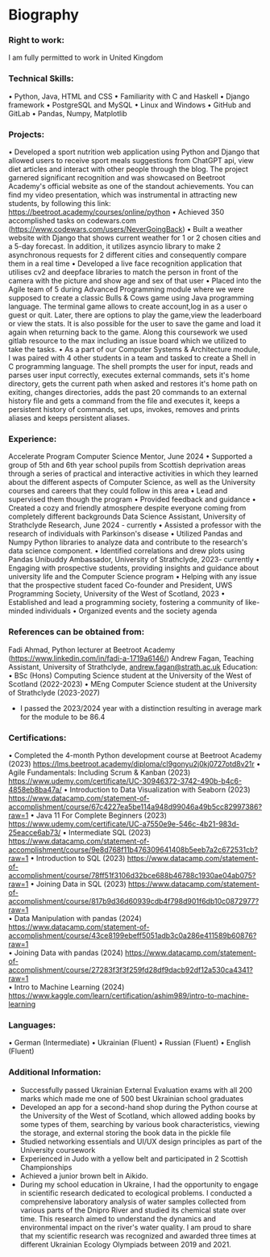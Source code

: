 # Biography

### Right to work:
I am fully permitted to work in United Kingdom

### Technical Skills:
•	Python, Java, HTML and CSS
•	Familiarity with C and Haskell
•	Django framework
•	PostgreSQL and MySQL
•	Linux and Windows
•	GitHub and GitLab
•	Pandas, Numpy, Matplotlib

### Projects:
•	Developed a sport nutrition web application using Python and Django that allowed users to receive sport meals suggestions from ChatGPT api, view diet articles and interact with other people through the blog. The project garnered significant recognition and was showcased on Beetroot Academy's official website as one of the standout achievements. You can find my video presentation, which was instrumental in attracting new students, by following this link: https://beetroot.academy/courses/online/python
•	Achieved 350 accomplished tasks on codewars.com (https://www.codewars.com/users/NeverGoingBack)
•	Built a weather website with Django that shows current weather for 1 or 2 chosen cities and a 5-day forecast. In addition, it utilizes asyncio library to make 2 asynchronous requests for 2 different cities and consequently compare them in a real time
•	Developed a live face recognition application that utilises cv2 and deepface libraries to match the person in front of the camera with the picture and show age and sex of that user
•	Placed into the Agile team of 5 during Advanced Programming module where we were supposed to create a classic Bulls & Cows game using Java programming language. The terminal game allows to create account,log in as a user o guest or quit.  Later, there are options to play the game,view the leaderboard or view the stats. It is also possible for the user to save the game and load it again when returning back to the game. Along this coursework we used gitlab resource to the max including an issue board which we utilized to take the tasks. 
•	As a part of our Computer Systems & Architecture module, I was paired with 4 other students in a team and tasked to create a Shell in C programming language. The shell prompts the user for input, reads and parses user input correctly, executes external commands, sets it's home directory, gets the current path when asked and restores it's home path on exiting, changes directories, adds the past 20 commands to an external history file and gets a command from the file and executes it, keeps a persistent history of commands, set ups, invokes, removes and prints aliases and keeps persistent aliases. 


### Experience:
Accelerate Program Computer Science Mentor, June 2024
•	Supported a group of 5th and 6th year school pupils from Scottish deprivation areas through a series of practical and interactive activities in which they learned about the different aspects of Computer Science, as well as the University courses and careers that they could follow in this area
•	Lead and supervised them though the program
•	Provided feedback and guidance
•	Created a cozy and friendly atmosphere despite everyone coming from completely different backgrounds
Data Science Assistant, University of Strathclyde Research, June 2024 - currently
•	Assisted a professor with the research of individuals with Parkinson's disease
•	Utilized Pandas and Numpy Python libraries to analyze data and contribute to the research's data science component.
•	Identified correlations and drew plots using Pandas 
Unibuddy Ambassador, University of Strathclyde, 2023- currently
•	Engaging with prospective students, providing insights and guidance about university life and the Computer Science program
•	Helping with any issue that the prospective student faced
Co-founder and President, UWS Programming Society, University of the West of Scotland, 2023
•	Established and lead a programming society, fostering a community of like-minded individuals 
•	Organized events and the society agenda

### References can be obtained from:
Fadi Ahmad, Python lecturer at Beetroot Academy (https://www.linkedin.com/in/fadi-a-1719a6146/)
Andrew Fagan, Teaching Assistant, University of Strathclyde, andrew.fagan@strath.ac.uk
Education:
•	BSc (Hons) Computing Science student at the University of the West of Scotland (2022-2023)
•	MEng Computer Science student at the University of Strathclyde (2023-2027) 
-	I passed the 2023/2024 year with a distinction resulting in average mark for the module to be 86.4

### Certifications:
•	Completed the 4-month Python development course at Beetroot Academy (2023) https://lms.beetroot.academy/diploma/cl9gonyu2j0kj0727otd8v21r
•	Agile Fundamentals: Including Scrum & Kanban (2023)                https://www.udemy.com/certificate/UC-30946372-3742-490b-b4c6-4858eb8ba47a/
•	Introduction to Data Visualization with Seaborn (2023) https://www.datacamp.com/statement-of-accomplishment/course/67c4227ea5be114a948d99046a49b5cc82997386?raw=1 
•	Java 11 For Complete Beginners (2023)
https://www.udemy.com/certificate/UC-a7550e9e-546c-4b21-983d-25eacce6ab73/
•	Intermediate SQL (2023)
https://www.datacamp.com/statement-of-accomplishment/course/9e8d768f11b476309641408b5eeb7a2c672531cb?raw=1 
•	Introduction to SQL (2023) 
https://www.datacamp.com/statement-of-accomplishment/course/78ff51f3106d32bce688b46788c1930ae04ab075?raw=1
•	Joining Data in SQL (2023)
 https://www.datacamp.com/statement-of-accomplishment/course/817b9d36d60939cdb4f798d901f6db10c0872977?raw=1                                                                                                                                             
•	Data Manipulation with pandas (2024)
 https://www.datacamp.com/statement-of-accomplishment/course/43ce8199ebeff5051adb3c0a286e411589b60876?raw=1                                                                                                                                             
•	Joining Data with pandas (2024)
 https://www.datacamp.com/statement-of-accomplishment/course/27283f3f3f259fd28df9dacb92df12a530ca4341?raw=1                                                                                                                                             
•	Intro to Machine Learning (2024)
https://www.kaggle.com/learn/certification/ashim989/intro-to-machine-learning          

### Languages:
•	German (Intermediate)
•	Ukrainian (Fluent)
•	Russian (Fluent)
•	English  (Fluent)


### Additional Information:
-	Successfully passed Ukrainian External Evaluation exams with all 200 marks which made me one of 500 best Ukrainian school graduates
-	Developed an app for a second-hand shop during the Python course at the University of the West of Scotland, which allowed adding books by some types of them, searching by various book characteristics, viewing the storage, and external storing the book data in the pickle file
-	Studied networking essentials and UI/UX design principles as part of the University coursework
-	Experienced in Judo with a yellow belt and participated in 2 Scottish Championships
-	Achieved a junior brown belt in Aikido.
-	During my school education in Ukraine, I had the opportunity to engage in scientific research dedicated to ecological problems. I conducted a comprehensive laboratory analysis of water samples collected from various parts of the Dnipro River and studied its chemical state over time. This research aimed to understand the dynamics and environmental impact on the river's water quality. I am proud to share that my scientific research was recognized and awarded three times at different Ukrainian Ecology Olympiads between 2019 and 2021.


